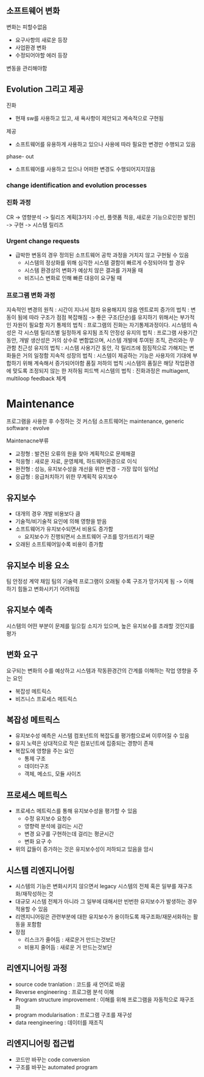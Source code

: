 ## 소프트웨어 변화
변화는 피할수없음
- 요구사항의 새로운 등장
- 사업환경 변화
- 수정되어야할 에러 등장

변동을 관리해야함

## Evolution 그리고 제공
진화
- 현재 sw를 사용하고 있고, 새 욕사항이 제안되고 계속적으로 구현됨

제공
- 소프트웨어를 유용하게 사용하고 있으나 사용에 따라 필요한 변경만 수행되고 있음

phase- out
- 소프트웨어를 사용하고 있으나 어떠한 변경도 수행되어지지않음

### change identification and evolution processes

### 진화 과정
CR -> 영향분석 -> 릴리즈 계획[3가지 :수선, 플랫폼 적응, 새로운 기능으로인한 발전] -> 구현 -> 시스템 릴리즈

### Urgent change requests
- 급박한 변동의 경우 정의된 소프트웨어 공학 과정을 거치지 않고 구현될 수 있음
	- 시스템의 정상화를 위해 심각한 시스템 결함이 빠르게 수정되어야 할 경우
	- 시스템 환경상의 변화가 예상치 않은 결과를 가져올 때
	- 비즈니스 변화로 인해 빠른 대응이 요구될 때
### 프로그램 변화 과정
지속적인 변경의 원칙 : 시간이 지나서 점차 유용해지지 않음
엔트로피 증가의 법칙 : 변동이 됨에 따라 구조가 점점 복잡해짐 -> 좋은 구조(단순)를 유지하기 위해서는 부가적인 자원이 필요함
자기 통제의 법칙 : 프로그램의 진화는 자기통제과정이다. 시스템의 속성은 각 시스템 릴리즈별 일정하게 유지됨
조직 안정성 유지의 법칙 : 프로그램 사용기간 동안, 개발 생산성은 거의 상수로 변함없으며, 시스템 개발에 투여된 조직, 관리와는 무관함
친근성 유지의 법칙 : 시스템 사용기간 동안, 각 릴리즈에 점짐적으로 가해지는 변화들은 거의 일정함
지속적 성장의 법칙 : 시스템이 제공하는 기능은 사용자의 기대에 부합하기 위해 계속해서 증가되어야함
품질 저하의 법칙 :시스템의 품질은 해당 작업환경에 맞도록 조정되지 않는 한 저하됨
피드백 시스템의 법칙 : 진화과정은 multiagent, multiloop feedback 체계


# Maintenance
프로그램을 사용한 후 수정하는 것
커스텀 소프트웨어는 maintenance, generic software : evolve

Maintenacne부류
- 교정형 : 발견된 오류의 원을 찾아 계획적으로 문제해결
- 적응형 : 새로운 자료, 운영체제, 하드웨어환경으로 이식
- 완전형 : 성능, 유지보수성을 개선을 위한 변경 - 가장 많이 일어남
- 응급형 : 응급처치하기 위한 무계획적 유지보수 
## 유지보수
- 대개의 경우 개발 비용보다 큼
- 기술적/비기술적 요인에 의해 영향을 받음
- 소프트웨어가 유지보수되면서 비용도 증가함
	- 요지보수가 진행되면서 소프트웨어 구조를 망가뜨리기 때문
- 오래된 소프트웨어일수록 비용이 증가함
## 유지보수 비용 요소
팀 안정성
계약 채임
팀의 기술력
프로그램이 오래될 수록 구조가 망가지게 됨 -> 이해하기 힘들고 변화시키기 어려워짐

## 유지보수 예측
시스템의 어떤 부분이 문제를 일으킬 소지가 있으며, 높은 유지보수를 초래할 것인지를 평가
## 변화 요구
요구되는 변화의 수를 예상하고 시스템과 작동환경간의 간계를 이해하는 작업
영향을 주는 요인
- 복잡성 메트릭스
- 비즈니스 프로세스   메트릭스

## 복잡성 메트릭스
- 유지보수성 예측은 시스템 컴포넌트의 복잡도를 평가함으로써 이루어질 수 있음
- 유지 노력은 상대적으로 작은 컴포넌트에 집중되는 경향이 존재
- 복잡도에 영향을 주는 요인
	- 통제 구조
	- 데이터구조
	- 객체, 메소드, 모듈 사이즈
## 프로세스 메트릭스
- 프로세스 메트릭스를 통해 유지보수성을 평가할 수 있음
	- 수정 유지보수 요청수
	- 영향력 분석에 걸리는 시간
	- 변경 요구를 구현하는데 걸리는 평균시간
	- 변화 요구 수
- 위의 값들이 증가하는 것은 유지보수성이 저하되고 있음을 암시

## 시스템 리엔지니어링
- 시스템의 기능은 변화시키지 않으면서 legacy 시스템의 전체 혹은 일부를 재구조화/재작성하는 것
- 대규모 시스템 전체가 아니라 그 일부에 대해서만 빈번한 유지보수가 발생하는 경우 적용할 수 있음
- 리엔지니어링은 관련부분에 대한 유지보수가 용이하도록 재구조화/재문서화하는 활동을 포함함
- 장점
	- 리스크가 줄어듬 : 새로운거 만드는것보단 
	- 비용지 줄어듬 : 새로운 거 만드는것보단

## 리엔지니어링 과정
- source code tranlation : 코드를 새 언어로 바꿈
- Reverse engineering : 프로그램 분석 이해
- Program structure improvement : 이해를 위해 프로그램을 자동적으로 재구조화
- program modularisation : 프로그램 구조를 재구성
- data reengineering : 데이터를 재조직

## 리엔지니어링 접근법
- 코드만 바꾸는 code conversion
- 구조를 바꾸는 automated program 